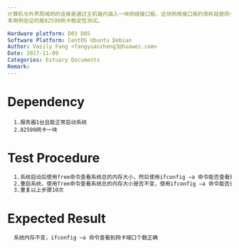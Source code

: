 ```yaml
---
计算机与外界局域网的连接是通过主机箱内插入一块网络接口板，这块网络接口板的简称就是网卡，我们主要验证的是PCIe 82599网卡在我们服务器上的性能。
本用例验证的是82599网卡稳定性测试。

Hardware platform: D03 D05  
Software Platform: CentOS Ubuntu Debian 
Author: Vasily Fang <fangyuanzheng3@huawei.com>  
Date: 2017-11-09
Categories: Estuary Documents  
Remark:
---
```


# Dependency
```
  1.服务器1台且能正常启动系统
  2.82599网卡一块
```

# Test Procedure
```bash
  1.系统启动后使用free命令查看系统总的内存大小，然后使用ifconfig –a 命令能否查看到网卡端口
  2.重启系统，使用free命令查看系统总的内存大小是否不变，使用ifconfig –a 命令能否查看到网卡端口
  3.重复以上步骤10次
```

# Expected Result
```bash
  系统内存不变，ifconfig –a 命令查看到网卡端口个数正确
```
